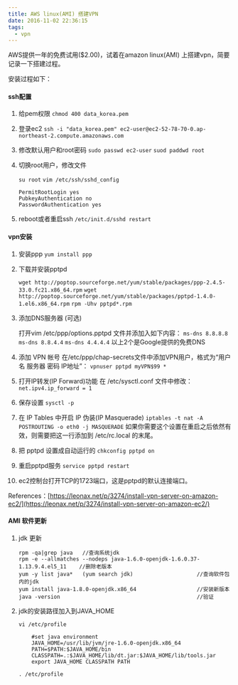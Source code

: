```yaml
---
title: AWS linux(AMI) 搭建VPN
date: 2016-11-02 22:36:15
tags: 
  - vpn
---
```




AWS提供一年的免费试用($2.00)，试着在amazon linux(AMI) 上搭建vpn，简要记录一下搭建过程。

<!-- more -->

安装过程如下：

#### ssh配置

1. 给pem权限
    `chmod 400 data_korea.pem`

2. 登录ec2
    `ssh -i "data_korea.pem" ec2-user@ec2-52-78-70-0.ap-northeast-2.compute.amazonaws.com`

3. 修改默认用户和root密码
    `sudo passwd ec2-user`
    `suod paddwd root`

4. 切换root用户，修改文件

    `su root`
    `vim /etc/ssh/sshd_config`

    ```
    PermitRootLogin yes
    PubkeyAuthentication no
    PasswordAuthentication yes
    ```

5. reboot或者重启ssh  `/etc/init.d/sshd restart`


#### vpn安装

1. 安装ppp
    `yum install ppp`

2. 下载并安装pptpd

    `wget http://poptop.sourceforge.net/yum/stable/packages/ppp-2.4.5-33.0.fc21.x86_64.rpm`
    `wget http://poptop.sourceforge.net/yum/stable/packages/pptpd-1.4.0-1.el6.x86_64.rpm`
    `rpm -Uhv pptpd*.rpm`

3. 添加DNS服务器 (可选)

    打开vim /etc/ppp/options.pptpd 文件并添加入如下内容：
    `ms-dns 8.8.8.8`
    `ms-dns 8.8.4.4`
    `ms-dns 4.4.4.4`
    以上2个是Google提供的免费DNS

4. 添加 VPN 帐号
    在/etc/ppp/chap-secrets文件中添加VPN用户，格式为“用户名 服务器 密码 IP地址”：
    `vpnuser pptpd myVPN$99 *`

5. 打开IP转发(IP Forward)功能
    在 /etc/sysctl.conf 文件中修改：
    `net.ipv4.ip_forward = 1`

6. 保存设置
    `sysctl -p`

7. 在 IP Tables 中开启 IP 伪装(IP Masquerade)
    `iptables -t nat -A POSTROUTING -o eth0 -j MASQUERADE`
    如果你需要这个设置在重启之后依然有效，则需要把这一行添加到 /etc/rc.local 的末尾。

8. 把 pptpd 设置成自动运行的
    `chkconfig pptpd on`

9. 重启pptpd服务
    `service pptpd restart`

10. ec2控制台打开TCP的1723端口，这是pptpd的默认连接端口。

References：[https://leonax.net/p/3274/install-vpn-server-on-amazon-ec2/](https://leonax.net/p/3274/install-vpn-server-on-amazon-ec2/)

#### AMI 软件更新

1. jdk 更新
    ```
    rpm -qa|grep java   //查询系统jdk
    rpm -e --allmatches --nodeps java-1.6.0-openjdk-1.6.0.37-1.13.9.4.el5_11    //删除老版本
    yum -y list java*   (yum search jdk)                    //查询软件包内的jdk
    yum install java-1.8.0-openjdk.x86_64                   //安装新版本
    java -version                                           //验证
    ```

2. jdk的安装路径加入到JAVA_HOME

    `vi /etc/profile`

    ```shell
        #set java environment
        JAVA_HOME=/usr/lib/jvm/jre-1.6.0-openjdk.x86_64
        PATH=$PATH:$JAVA_HOME/bin
        CLASSPATH=.:$JAVA_HOME/lib/dt.jar:$JAVA_HOME/lib/tools.jar
        export JAVA_HOME CLASSPATH PATH
    ```

    `. /etc/profile`
